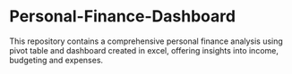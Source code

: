 # Personal-Finance-Dashboard
This repository contains a comprehensive personal finance analysis using pivot table and dashboard created in excel, offering insights into income, budgeting and expenses.  
